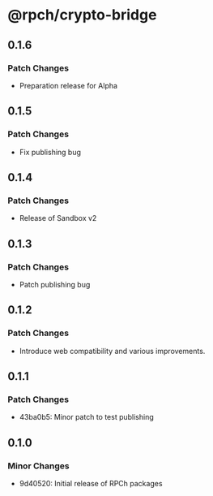 # @rpch/crypto-bridge

## 0.1.6

### Patch Changes

- Preparation release for Alpha

## 0.1.5

### Patch Changes

- Fix publishing bug

## 0.1.4

### Patch Changes

- Release of Sandbox v2

## 0.1.3

### Patch Changes

- Patch publishing bug

## 0.1.2

### Patch Changes

- Introduce web compatibility and various improvements.

## 0.1.1

### Patch Changes

- 43ba0b5: Minor patch to test publishing

## 0.1.0

### Minor Changes

- 9d40520: Initial release of RPCh packages
